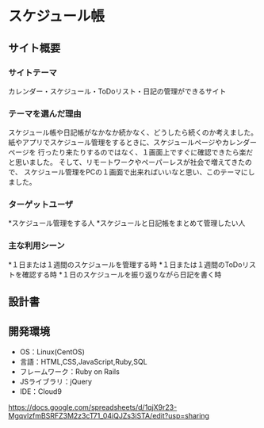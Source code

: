 # スケジュール帳

## サイト概要
### サイトテーマ
カレンダー・スケジュール・ToDoリスト・日記の管理ができるサイト

### テーマを選んだ理由
スケジュール帳や日記帳がなかなか続かなく、どうしたら続くのか考えました。
紙やアプリでスケジュール管理をするときに、スケジュールページやカレンダーページを
行ったり来たりするのではなく、１画面上ですぐに確認できたら楽だと思いました。
そして、リモートワークやペーパーレスが社会で増えてきたので、
スケジュール管理をPCの１画面で出来ればいいなと思い、このテーマにしました。

### ターゲットユーザ
*スケジュール管理をする人
*スケジュールと日記帳をまとめて管理したい人

### 主な利用シーン
*１日または１週間のスケジュールを管理する時
*１日または１週間のToDoリストを確認する時
*１日のスケジュールを振り返りながら日記を書く時

## 設計書

## 開発環境
- OS：Linux(CentOS)
- 言語：HTML,CSS,JavaScript,Ruby,SQL
- フレームワーク：Ruby on Rails
- JSライブラリ：jQuery
- IDE：Cloud9

https://docs.google.com/spreadsheets/d/1qjX9r23-MgqvlzfmBSRFZ3M2z3cT71_04iQJZs3iSTA/edit?usp=sharing
